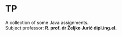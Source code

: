 # TP
A collection of some Java assignments.<br>
Subject professor: **R. prof. dr Željko Jurić dipl.ing.el.**
